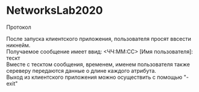 # NetworksLab2020

Протокол

После запуска клиентского приложения, пользователя просят ввсести никнейм.\
Получаемое сообщение имеет ввид: <ЧЧ:ММ:СС> [Имя пользователя]: тескт \
Вместе с тесктом сообщения, временем, именем пользователя также сереверу передаются данные о длине каждого атрибута.\
Выход из клиентского приложения можно осуществить с помощью "-exit"
